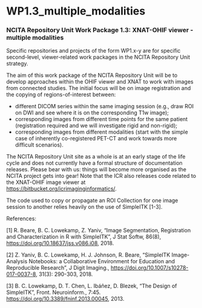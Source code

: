 # WP1.3_multiple_modalities

### NCITA Repository Unit Work Package 1.3: XNAT-OHIF viewer - multiple modalities
Specific repositories and projects of the form WP1.x-y are for specific second-level, viewer-related work packages in the NCITA Repository Unit strategy.

The aim of this work package of the NCITA Repository Unit will be to develop approaches within the OHIF viewer and XNAT to work with images from connected studies. The initial focus will be on image registration and the copying of regions-of-interest between:
* different DICOM series within the same imaging session (e.g., draw ROI on DWI and see where it is on the corresponding T1w image);
* corresponding images from different time points for the same patient (registration required and we will investigate rigid and non-rigid);
* corresponding images from different modalities (start with the simple case of inherently co-registered PET-CT and work towards more difficult scenarios).

The NCITA Repository Unit site as a whole is at an early stage of the life cycle and does not currently have a formal structure of documentation releases. Please bear with us: things will become more organised as the NCITA project gets into gear! Note that the ICR also releases code related to the XNAT-OHIF image viewer at https://bitbucket.org/icrimaginginformatics/. 

The code used to copy or propagate an ROI Collection for one image session to another relies heavily on the use of SimpleITK [1-3].


References:

[1] R. Beare, B. C. Lowekamp, Z. Yaniv, “Image Segmentation, Registration and Characterization in R with SimpleITK”, J Stat Softw, 86(8), https://doi.org/10.18637/jss.v086.i08, 2018.

[2] Z. Yaniv, B. C. Lowekamp, H. J. Johnson, R. Beare, “SimpleITK Image-Analysis Notebooks: a Collaborative Environment for Education and Reproducible Research”, J Digit Imaging., https://doi.org/10.1007/s10278-017-0037-8, 31(3): 290-303, 2018.

[3] B. C. Lowekamp, D. T. Chen, L. Ibáñez, D. Blezek, “The Design of SimpleITK”, Front. Neuroinform., 7:45. https://doi.org/10.3389/fninf.2013.00045, 2013.
